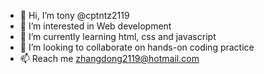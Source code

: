 - 👋 Hi, I’m tony @cptntz2119
- 👀 I’m interested in Web development
- 🌱 I’m currently learning html, css and javascript
- 💞️ I’m looking to collaborate on hands-on coding practice
- 📫 Reach me zhangdong2119@hotmail.com

<!---
cptntz2119/cptntz2119 is a ✨ special ✨ repository because its `README.md` (this file) appears on your GitHub profile.
You can click the Preview link to take a look at your changes.
--->
